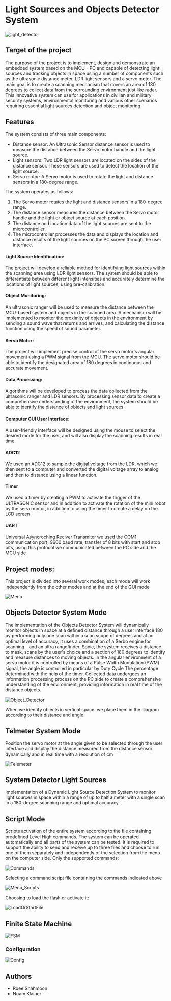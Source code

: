 # Light Sources and Objects Detector System

![light_detector](Images/light_detector.jpeg)

## Target of the project 
 The purpose of the project is to implement, design and demonstrate an embedded system based on the MCU - PC and capable of detecting light sources and tracking objects in space 
 using a number of components such as the ultrasonic distance meter, LDR light sensors and a servo motor. The main goal is to create a scanning mechanism that covers an area 
 of 180 degrees to collect data from the surrounding environment just like radar.
 This innovative system can use for applications in civilian and military security systems, environmental monitoring and various other scenarios requiring essential light sources 
 detection and object monitoring.

## Features

The system consists of three main components:

- Distance sensor: An Ultrasonic Sensor distance sensor is used to measure the distance between the Servo motor handle and the light source.
- Light sensors: Two LDR light sensors are located on the sides of the distance sensor. These sensors are used to detect the location of the light source.
- Servo motor: A Servo motor is used to rotate the light and distance sensors in a 180-degree range.

The system operates as follows:

1. The Servo motor rotates the light and distance sensors in a 180-degree range.
2. The distance sensor measures the distance between the Servo motor handle and the light or object source at each position.
3. The distance and location data of the light sources are sent to the microcontroller.
4. The microcontroller processes the data and displays the location and distance results of the light sources on the PC screen through the user interface.


#### Light Source Identification:
The project will develop a reliable method for identifying light sources within the scanning area using LDR light sensors. The system should be able to differentiate between different light intensities and accurately determine the locations of light sources, using pre-calibration.

#### Object Monitoring:
An ultrasonic ranger will be used to measure the distance between the MCU-based system and objects in the scanned area. A mechanism will be implemented to monitor the proximity of objects in the environment by sending a sound wave that returns and arrives, and calculating the distance function using the speed of sound parameter.

#### Servo Motor: 
The project will implement precise control of the servo motor's angular movement using a PWM signal from the MCU. The servo motor should be able to identify the designated area of 180 degrees in continuous and accurate movement.

#### Data Processing:
Algorithms will be developed to process the data collected from the ultrasonic ranger and LDR sensors. By processing sensor data to create a comprehensive understanding of the environment, the system should be able to identify the distance of objects and light sources.

#### Computer GUI User Interface:
A user-friendly interface will be designed using the mouse to select the desired mode for the user, and will also display the scanning results in real time.

#### ADC12
We used an ADC12 to sample the digital voltage from the LDR, which we then sent to a computer and converted the digital voltage array to analog and then to distance using a linear function.

#### Timer

We used a timer by creating a PWM to activate the trigger of the ULTRASONIC sensor and in addition to activate the rotation of the mini robot by the servo motor, in addition to using the timer to create a delay on the LCD screen

#### UART

Universal Asyncroching Reciver Transmiter we used the COM1 communication port, 9600 baud rate, transfer of 8 bits with start and stop bits, using this protocol we communicated between the PC side and the MCU side
## Project modes:

This project is divided into several work modes, each mode will work independently from the other modes and at the end of the GUI mode

![Menu](Images/Menu.png)


## Objects Detector System Mode

The implementation of the Objects Detector System will dynamically monitor objects in space at a defined distance through a user interface 180 by performing only one scan within a scan scope of degrees and at an optimal level of accuracy, it uses a combination of a Serbo engine for scanning - and an ultra rangefinder. Sonic, the system receives a distance to mask, scans by the user's choice and a section of 180 degrees to identify and measure distances to moving objects. In the angular environment of a servo motor it is controlled by means of a Pulse Width Modulation (PWM) signal, the angle is controlled in particular by Duty Cycle The percentage determined with the help of the timer. Collected data undergoes an information processing process on the PC side to create a comprehensive understanding of the environment, providing information in real time of the distance objects.

![Object_Detector](Images/Object_Detector.png)

When we identify objects in vertical space, we place them in the diagram according to their distance and angle

## Telmeter System Mode

Position the servo motor at the angle given to be selected through the user interface and display the distance measured from the distance sensor dynamically and in real time with a resolution of cm

![Telemeter](Images/Telemeter.png)


## System Detector Light Sources

Implementation of a Dynamic Light Source Detection System to monitor light sources in space within a range of up to half a meter with a single scan in a 180-degree scanning range and optimal accuracy.

## Script Mode 
Scripts activation of the entire system according to the file containing predefined Level High commands. The system can be operated automatically and all parts of the system can be tested. It is required to support the ability to send and receive up to three files and choose to run one of them separately and independently of the selection from the menu on the computer side. Only the supported commands:

![Commands](Images/Commands.png)

Selecting a command script file containing the commands indicated above

![Menu_Scripts](Images/Menu_Scripts.png)

Choosing to load the flash or activate it:

![LoadOrStartFile](Images/LoadOrStartFile.png)


## Finite State Machine

![FSM](Images/State_machine.png)


### Configuration
![Config](Images/Config.png)

## Authors

- Roee Shahmoon
- Noam Klainer 
